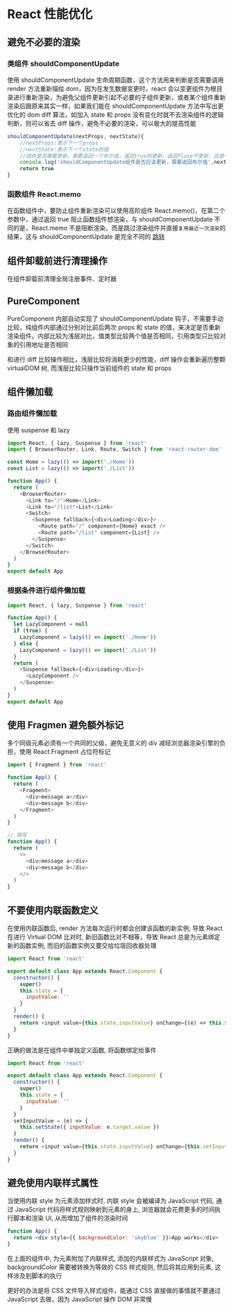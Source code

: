 # React 性能优化 [](#performance)

## 避免不必要的渲染 [](#避免不必要的渲染)

### 类组件 shouldComponentUpdate

使用 shouldComponentUpdate 生命周期函数，这个方法用来判断是否需要调用 render 方法重新描绘 dom，因为在发生数据变更时，react 会以变更组件为根目录进行重新渲染，为避免父组件更新引起不必要的子组件更新，或者某个组件重新渲染后跟原来其实一样，如果我们能在 shouldComponentUpdate 方法中写出更优化的 dom diff 算法，如加入 state 和 props 没有变化时就不去渲染组件的逻辑判断，则可以省去 diff 操作，避免不必要的渲染，可以极大的提高性能

```js
shouldComponentUpdate(nextProps, nextState){
    //nextProps:表示下一个props
    //nextState:表示下一个state的值
    //组件是否需要更新，需要返回一个布尔值，返回true则更新，返回flase不更新，这是一个关键点
    console.log('shouldComponentUpdate组件是否应该更新，需要返回布尔值',nextProps, nextState)
    return true
}
```

### 函数组件 React.memo

在函数组件中，要防止组件重新渲染可以使用高阶组件 React.memo()，在第二个参数中，通过返回 true 阻止函数组件想渲染，与 shouldComponentUpdate 不同的是，React.memo 不是阻断渲染，而是跳过渲染组件并直接`复用最近一次渲染`的结果，这与 shouldComponentUpdate 是完全不同的
<a href="/notes/react/memo">跳转</a>

## 组件卸载前进行清理操作 [](#组件卸载前进行清理操作)

在组件卸载前清理全局注册事件、定时器

## PureComponent [](#purecomponent)

PureComponent 内部自动实现了 shouldComponentUpdate 钩子，不需要手动比较，纯组件内部通过分别对比前后两次 props 和 state 的值，来决定是否重新渲染组件。内部比较为浅层对比，值类型比较两个值是否相同，引用类型只比较对象的引用地址是否相同

和进行 diff 比较操作相比，浅层比较将消耗更少的性能，diff 操作会重新遍历整颗 virtualDOM 树, 而浅层比较只操作当前组件的 state 和 props

## 组件懒加载 [](#组件懒加载)

### 路由组件懒加载

使用 suspense 和 lazy

```js
import React, { lazy, Suspense } from 'react'
import { BrowserRouter, Link, Route, Switch } from 'react-router-dom'

const Home = lazy(() => import('./Home'))
const List = lazy(() => import('./List'))

function App() {
  return (
    <BrowserRouter>
      <Link to="/">Home</Link>
      <Link to="/list">List</Link>
      <Switch>
        <Suspense fallback={<div>Loading</div>}>
          <Route path="/" component={Home} exact />
          <Route path="/list" component={List} />
        </Suspense>
      </Switch>
    </BrowserRouter>
  )
}
export default App
```

### 根据条件进行组件懒加载

```js
import React, { lazy, Suspense } from 'react'

function App() {
  let LazyComponent = null
  if (true) {
    LazyComponent = lazy(() => import('./Home'))
  } else {
    LazyComponent = lazy(() => import('./List'))
  }
  return (
    <Suspense fallback={<div>Loading</div>}>
      <LazyComponent />
    </Suspense>
  )
}
export default App
```

## 使用 Fragmen 避免额外标记 [](#使用fragmen避免额外标记)

多个同级元素必须有一个共同的父级，避免无意义的 div 减轻浏览器渲染引擎的负担，使用 React.Fragment 占位符标记

```js
import { Fragment } from 'react'

function App() {
  return (
    <Fragment>
      <div>message a</div>
      <div>message b</div>
    </Fragment>
  )
}

// 简写
function App() {
  return (
    <>
      <div>message a</div>
      <div>message b</div>
    </>
  )
}
```

## 不要使用内联函数定义 [](#不要使用内联函数定义)

在使用内联函数后, render 方法每次运行时都会创建该函数的新实例, 导致 React 在进行 Virtual DOM 比对时, 新旧函数比对不相等，导致 React 总是为元素绑定新的函数实例, 而旧的函数实例又要交给垃圾回收器处理

```js
import React from 'react'

export default class App extends React.Component {
  constructor() {
    super()
    this.state = {
      inputValue: ''
    }
  }
  render() {
    return <input value={this.state.inputValue} onChange={(e) => this.setState({ inputValue: e.target.value })} />
  }
}
```

正确的做法是在组件中单独定义函数, 将函数绑定给事件

```js
import React from 'react'

export default class App extends React.Component {
  constructor() {
    super()
    this.state = {
      inputValue: ''
    }
  }
  setInputValue = (e) => {
    this.setState({ inputValue: e.target.value })
  }
  render() {
    return <input value={this.state.inputValue} onChange={this.setInputValue} />
  }
}
```

## 避免使用内联样式属性 [](#避免使用内联样式属性)

当使用内联 style 为元素添加样式时, 内联 style 会被编译为 JavaScript 代码, 通过 JavaScript 代码将样式规则映射到元素的身上, 浏览器就会花费更多的时间执行脚本和渲染 UI, 从而增加了组件的渲染时间

```js
function App() {
  return <div style={{ backgroundColor: 'skyblue' }}>App works</div>
}
```

在上面的组件中, 为元素附加了内联样式, 添加的内联样式为 JavaScript 对象, backgroundColor 需要被转换为等效的 CSS 样式规则, 然后将其应用到元素, 这样涉及到脚本的执行

更好的办法是将 CSS 文件导入样式组件，能通过 CSS 直接做的事情就不要通过 JavaScript 去做，因为 JavaScript 操作 DOM 非常慢
